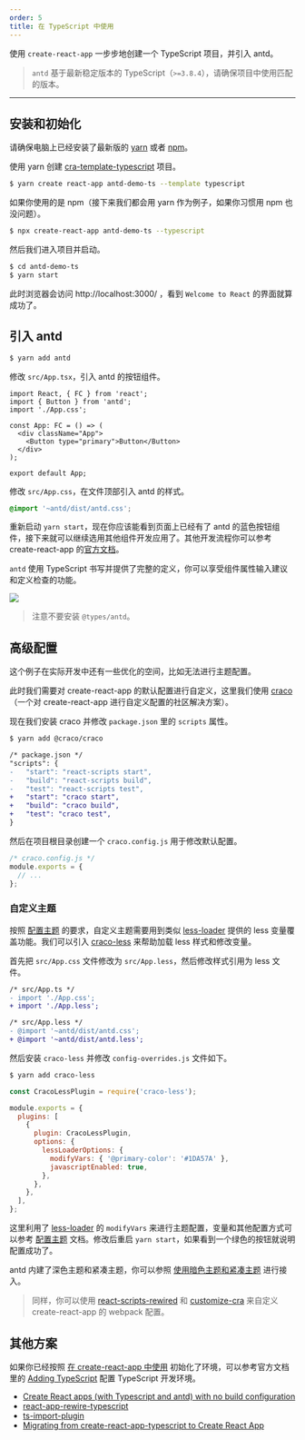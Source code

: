```yaml
---
order: 5
title: 在 TypeScript 中使用
---
```


使用 `create-react-app` 一步步地创建一个 TypeScript 项目，并引入 antd。

> `antd` 基于最新稳定版本的 TypeScript（`>=3.8.4`），请确保项目中使用匹配的版本。

---

## 安装和初始化

请确保电脑上已经安装了最新版的 [yarn](https://yarnpkg.com) 或者 [npm](https://www.npmjs.com/)。

使用 yarn 创建 [cra-template-typescript](https://github.com/facebook/create-react-app/tree/master/packages/cra-template-typescript) 项目。

```bash
$ yarn create react-app antd-demo-ts --template typescript
```

如果你使用的是 npm（接下来我们都会用 yarn 作为例子，如果你习惯用 npm 也没问题）。

```bash
$ npx create-react-app antd-demo-ts --typescript
```

然后我们进入项目并启动。

```bash
$ cd antd-demo-ts
$ yarn start
```

此时浏览器会访问 http://localhost:3000/ ，看到 `Welcome to React` 的界面就算成功了。

## 引入 antd

```bash
$ yarn add antd
```

修改 `src/App.tsx`，引入 antd 的按钮组件。

```tsx
import React, { FC } from 'react';
import { Button } from 'antd';
import './App.css';

const App: FC = () => (
  <div className="App">
    <Button type="primary">Button</Button>
  </div>
);

export default App;
```

修改 `src/App.css`，在文件顶部引入 antd 的样式。

```css
@import '~antd/dist/antd.css';
```

重新启动 `yarn start`，现在你应该能看到页面上已经有了 antd 的蓝色按钮组件，接下来就可以继续选用其他组件开发应用了。其他开发流程你可以参考 create-react-app 的[官方文档](https://create-react-app.dev/docs/getting-started#creating-a-typescript-app)。

`antd` 使用 TypeScript 书写并提供了完整的定义，你可以享受组件属性输入建议和定义检查的功能。

![](https://gw.alipayobjects.com/zos/antfincdn/26L5vPoLug/8d7da796-175e-40af-8eea-e7031ba09f9f.png)

> 注意不要安装 `@types/antd`。

## 高级配置

这个例子在实际开发中还有一些优化的空间，比如无法进行主题配置。

此时我们需要对 create-react-app 的默认配置进行自定义，这里我们使用 [craco](https://github.com/gsoft-inc/craco) （一个对 create-react-app 进行自定义配置的社区解决方案）。

现在我们安装 craco 并修改 `package.json` 里的 `scripts` 属性。

```bash
$ yarn add @craco/craco
```

```diff
/* package.json */
"scripts": {
-   "start": "react-scripts start",
-   "build": "react-scripts build",
-   "test": "react-scripts test",
+   "start": "craco start",
+   "build": "craco build",
+   "test": "craco test",
}
```

然后在项目根目录创建一个 `craco.config.js` 用于修改默认配置。

```js
/* craco.config.js */
module.exports = {
  // ...
};
```

### 自定义主题

按照 [配置主题](/docs/react/customize-theme) 的要求，自定义主题需要用到类似 [less-loader](https://github.com/webpack-contrib/less-loader/) 提供的 less 变量覆盖功能。我们可以引入 [craco-less](https://github.com/DocSpring/craco-less) 来帮助加载 less 样式和修改变量。

首先把 `src/App.css` 文件修改为 `src/App.less`，然后修改样式引用为 less 文件。

```diff
/* src/App.ts */
- import './App.css';
+ import './App.less';
```

```diff
/* src/App.less */
- @import '~antd/dist/antd.css';
+ @import '~antd/dist/antd.less';
```

然后安装 `craco-less` 并修改 `config-overrides.js` 文件如下。

```bash
$ yarn add craco-less
```

```js
const CracoLessPlugin = require('craco-less');

module.exports = {
  plugins: [
    {
      plugin: CracoLessPlugin,
      options: {
        lessLoaderOptions: {
          modifyVars: { '@primary-color': '#1DA57A' },
          javascriptEnabled: true,
        },
      },
    },
  ],
};
```

这里利用了 [less-loader](https://github.com/webpack/less-loader#less-options) 的 `modifyVars` 来进行主题配置，变量和其他配置方式可以参考 [配置主题](/docs/react/customize-theme) 文档。修改后重启 `yarn start`，如果看到一个绿色的按钮就说明配置成功了。

antd 内建了深色主题和紧凑主题，你可以参照 [使用暗色主题和紧凑主题](/docs/react/customize-theme#使用暗色主题和紧凑主题) 进行接入。

> 同样，你可以使用 [react-scripts-rewired](https://github.com/timarney/react-app-rewired) 和 [customize-cra](https://github.com/arackaf/customize-cra) 来自定义 create-react-app 的 webpack 配置。

## 其他方案

如果你已经按照 [在 create-react-app 中使用](/docs/react/use-with-create-react-app) 初始化了环境，可以参考官方文档里的 [Adding TypeScript](https://create-react-app.dev/docs/adding-typescript) 配置 TypeScript 开发环境。

- [Create React apps (with Typescript and antd) with no build configuration](https://github.com/SZzzzz/react-scripts-ts-antd)
- [react-app-rewire-typescript](https://github.com/lwd-technology/react-app-rewire-typescript)
- [ts-import-plugin](https://github.com/Brooooooklyn/ts-import-plugin)
- [Migrating from create-react-app-typescript to Create React App](https://vincenttunru.com/migrate-create-react-app-typescript-to-create-react-app/)
